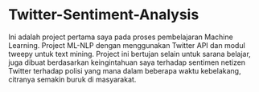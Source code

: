 # Twitter-Sentiment-Analysis
Ini adalah project pertama saya pada proses pembelajaran Machine Learning. Project ML-NLP dengan menggunakan Twitter API dan modul tweepy untuk text mining. Project ini bertujan selain untuk sarana belajar, juga dibuat berdasarkan keingintahuan saya terhadap sentimen netizen Twitter terhadap polisi yang mana dalam beberapa waktu kebelakang, citranya semakin buruk di masyarakat.
